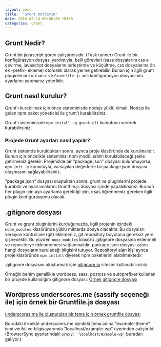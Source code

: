 ```yaml
---
layout: post
title:  "Grunt notlarım"
date: 2018-06-14 00:00:00 +0300
categories: grunt
---
```


## Grunt Nedir?

Grunt bir javascript görev çalıştırıcısıdır. (Task runner) Grunt ile bir konfigürasyon dosyası yardımıyla, belli görevleri (sass dosyalarını css e çevirme, javascript dosyalarını birleştirme ve küçültme, css dosyalarına ön ek -prefix- ekleme) otomatik olarak yerine getirebilir. Bunun için ilgili grunt pluginlerini kurmanız ve `Gruntfile.js` adlı konfigürasyon dosyasında ayarlarını yapmanız yeterlidir.

## Grunt nasıl kurulur?

Grunt'ı kurabilmek için önce sisteminizde nodejs yüklü olmalı. Nodejs ile gelen npm paket yöneticisi ile grunt'ı kurabilirsiniz.

Grunt'ı sisteminizde `npm install -g grunt-cli` komutunu vererek kurabilirsiniz.

### Projede Grunt ayarları nasıl yapılır?

Grunt sistemde kurulduktan sonra, ayrıca proje klasöründe de kurulmalıdır. Bunun için öncelikle sisteminizi npm modüllerinin kurulabileceği şekle getirmeniz gerekir. Projenizde bir "package.json" dosyası bulunmuyorsa, `npm init -y` komutuyla, varsayılan değerlerle bir package.json dosyası oluşmasını sağlayabilirsiniz.

"package.json" dosyası oluştuktan sonra, grunt ve pluginlerini projede kurabilir ve ayarlamalarını Gruntfile.js dosyası içinde yapabilirsiniz. Burada her plugin için ayrı ayarlama gerektiği için, esas öğrenmeniz gereken ilgili plugin konfigürasyonu olacak.

## .gitignore dosyası

Grunt ve grunt pluginlerini kurduğunuzda, ilgili projenin içindeki `node_modules` klasöründe yüklü miktarda dosya olacaktır. Bu dosyaları versiyon kontrolüne (git) eklemeniz, git repository boyutunu gereksiz yere şişirecektir. Bu yüzden `node_modules` klasörü .gitignore dosyasına eklenmeli ve repositorye eklenmemesi sağlanmalıdır. package.json dosyası zaten hangi dosyaların kurulacağı bilgisini tutuyor. Repositoryi alan kişi ayrıca proje klasöründe `npm install` diyerek npm paketlerini alabilmektedir.

.gitignore dosyasını oluşturmak için [gitignore.io][gitignore] sitesini kullanabilirsiniz.

Örneğin benim genellikle wordpess, sass, postcss ve autoprefixer kullanan bir projede kullandığım gitignore dosyası: [Örnek gitignore dosyası][gitignore_sample]

## Wordpress underscores.me (sassify seçeneği ile) için örnek bir Gruntfile.js dosyası
[underscores.me ile oluşturulan bir tema için örnek gruntfile dosyası][Örnek Gruntfile]

Buradaki örnekte underscores.me içindeki tema adına "example-theme" ismi verildi ve bilgisayarımda "localhost/example-wp" üzerinden çalıştırıldı. (BrowserSync ayarlarındaki `proxy: 'localhost/example-wp'` buradan geliyor.)

[gitignore]: https://gitignore.io
[gitignore_sample]: https://www.gitignore.io/api/node,grunt,wordpress
[Örnek Gruntfile]: https://gist.github.com/anova/524353b7d98972b8256458ba68f0172b